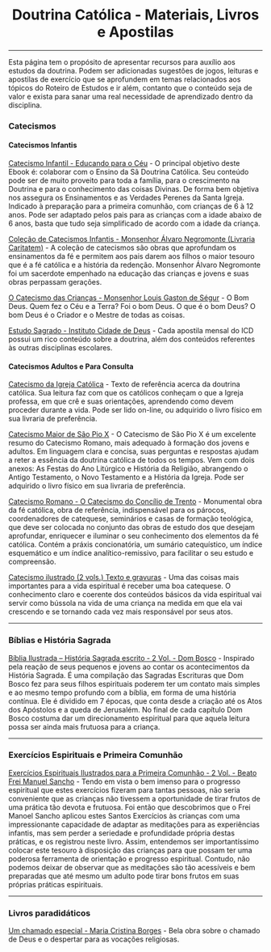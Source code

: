 <h1 align="center">Doutrina Católica - Materiais, Livros e Apostilas</h1>

---

Esta página tem o propósito de apresentar recursos para auxílio aos estudos da doutrina. Podem ser adicionadas sugestões de jogos, leituras e apostilas de exercício que se aprofundem em temas relacionados aos tópicos do Roteiro de Estudos e ir além, contanto que o conteúdo seja de valor e exista para sanar uma real necessidade de aprendizado dentro da disciplina.

### Catecismos

#### Catecismos Infantis

[Catecismo Infantil - Educando para o Céu](https://p.eduzz.com/441714) - O principal objetivo deste Ebook é: colaborar com o Ensino da Sã Doutrina Católica. Seu conteúdo pode ser de muito proveito para toda a família, para o crescimento na Doutrina e para o conhecimento das coisas Divinas. De forma bem objetiva nos assegura os Ensinamentos e as Verdades Perenes da Santa Igreja. Indicado à preparação para a primeira comunhão, com crianças de 6 à 12 anos. Pode ser adaptado pelos pais para as crianças com a idade abaixo de 6 anos, basta que tudo seja simplificado de acordo com a idade da criança.

[Coleção de Catecismos Infantis - Monsenhor Álvaro Negromonte (Livraria Caritatem)](https://www.livrariacaritatem.com.br/colecao-de-catecismos-infantis) - A coleção de catecismos são obras que aprofundam os ensinamentos da fé e permitem aos pais darem aos filhos o maior tesouro que é a fé católica e a história da redenção. Monsenhor Álvaro Negromonte foi um sacerdote empenhado na educação das crianças e jovens e suas obras perpassam gerações.

[O Catecismo das Crianças - Monsenhor Louis Gaston de Ségur](https://livraria.deiaetiba.com.br/o-catecismo-das-criancas) - O Bom Deus. Quem fez o Céu e a Terra? Foi o bom Deus. O que é o bom Deus? O bom Deus é o Criador e o Mestre de todas as coisas.

[Estudo Sagrado - Instituto Cidade de Deus](https://editoracidadededeus.com/) - Cada apostila mensal do ICD possui um rico conteúdo sobre a doutrina, além dos conteúdos referentes às outras disciplinas escolares.

#### Catecismos Adultos e Para Consulta

[Catecismo da Igreja Católica](https://www.vatican.va/archive/cathechism_po/index_new/prima-pagina-cic_po.html) - Texto de referência acerca da doutrina católica. Sua leitura faz com que os católicos conheçam o que a Igreja professa, em que crê e suas orientações, aprendendo como devem proceder durante a vida. Pode ser lido on-line, ou adquirido o livro físico em sua livraria de preferência.

[Catecismo Maior de São Pio X](https://www.amazon.com.br/Catecismo-Maior-S%C3%A3o-Pio-X/dp/8585432217) - O Catecismo de São Pio X é um excelente resumo do Catecismo Romano, mais adequado à formação dos jovens e adultos. Em linguagem clara e concisa, suas perguntas e respostas ajudam a reter a essência da doutrina católica de todos os tempos. Vem com dois anexos: As Festas do Ano Litúrgico e História da Religião, abrangendo o Antigo Testamento, o Novo Testamento e a História da Igreja. Pode ser adquirido o livro físico em sua livraria de preferência.

[Catecismo Romano - O Catecismo do Concílio de Trento](https://ecclesiae.com.br/catecismo-romano-o-catecismo-do-concilio-de-trento-castela) - Monumental obra da fé católica, obra de referência, indispensável para os párocos, coordenadores de catequese, seminários e casas de formação teológica, que deve ser colocada no conjunto das obras de estudo dos que desejam aprofundar, enriquecer e iluminar o seu conhecimento dos elementos da fé católica. Contém a práxis concionatória, um sumário catequístico, um índice esquemático e um índice analítico-remissivo, para facilitar o seu estudo e compreensão.

[Catecismo ilustrado (2 vols.) Texto e gravuras](https://livraria.deiaetiba.com.br/catecismo-ilustrado) - Uma das coisas mais importantes para a vida espiritual é receber uma boa catequese. O conhecimento claro e coerente dos conteúdos básicos da vida espiritual vai servir como bússola na vida de uma criança na medida em que ela vai crescendo e se tornando cada vez mais responsável por seus atos.

---

### Bíblias e História Sagrada

[Bíblia Ilustrada – História Sagrada escrito - 2 Vol. - Dom Bosco](https://livraria.deiaetiba.com.br/biblia-ilustrada-historia-sagrada-escrito?author_id=5557) - Inspirado pela reação de seus pequenos e jovens ao contar os acontecimentos da História Sagrada. É uma compilação das Sagradas Escrituras que Dom Bosco fez para seus filhos espirituais poderem ter um contato mais simples e ao mesmo tempo profundo com a bíblia, em forma de uma história contínua. Ele é dividido em 7 épocas, que conta desde a criação até os Atos dos Apóstolos e a queda de Jerusalém. No final de cada capítulo Dom Bosco costuma dar um direcionamento espiritual para que aquela leitura possa ser ainda mais frutuosa para a criança.

---

### Exercícios Espirituais e Primeira Comunhão

[Exercícios Espirituais Ilustrados para a Primeira Comunhão - 2 Vol. - Beato Frei Manuel Sancho](https://livraria.deiaetiba.com.br/exercicios-espirituais-ilustrados-para-a-primeira-comunhao---2-vol?manufacturer_id=1562) - Tendo em vista o bem imenso para o progresso espiritual que estes exercícios fizeram para tantas pessoas, não seria conveniente que as crianças não tivessem a oportunidade de tirar frutos de uma prática tão devota e frutuosa. Foi então que descobrimos que o Frei Manoel Sancho aplicou estes Santos Exercícios às crianças com uma impressionante capacidade de adaptar as meditações para as experiências infantis, mas sem perder a seriedade e profundidade própria destas práticas, e os registrou neste livro. Assim, entendemos ser importantíssimo colocar este tesouro à disposição das crianças para que possam ter uma poderosa ferramenta de orientação e progresso espiritual. Contudo, não podemos deixar de observar que as meditações são tão acessíveis e bem preparadas que até mesmo um adulto pode tirar bons frutos em suas próprias práticas espirituais.

---

### Livros paradidáticos

[Um chamado especial - Maria Cristina Borges](https://loja.centrodombosco.org/um-chamado-especial-maria-cristina-borges-capa-dura) - Bela obra sobre o chamado de Deus e o despertar para as vocações religiosas.
